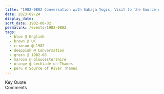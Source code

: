 ```yaml
---
title: "1982-0802 Conversation with Sahaja Yogis, Visit to the Source of River Thames, Lechlade-on-Thames, Gloucestershire, UK"
date: 2023-09-24
display_date: 
sort_date: 1982-08-02
permalink: /events/1982-0802
tags:
  - blue @ English
  - brown @ UK
  - crimson @ 1982
  - deeppink @ Conversation
  - green @ 1982-08
  - maroon @ Gloucestershire
  - orange @ Lechlade-on-Thames
  - peru @ Source of River Thames
---
```


<wave-list>
  <list-title color="green" width="75">Key Quote</list-title>
  <list-item color="BlanchedAlmond"  width="200"></list-item>
  <list-item color="Lavender"></list-item>
  <list-item color="BlanchedAlmond"></list-item>
</wave-list>

<br>

<wave-list>
  <list-title color="green" width="75">Comments</list-title>
  <list-item color="BlanchedAlmond"  width="200"></list-item>
  <list-item color="Lavender"></list-item>
  <list-item color="BlanchedAlmond"></list-item>
</wave-list>